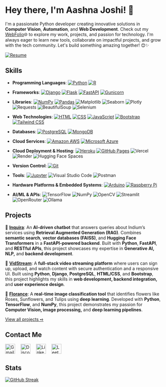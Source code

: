 # Hey there, I'm Aashna Joshi! 👋
I'm a passionate Python developer creating innovative solutions in **Computer Vision**, **Automation**, and **Web Development**. Check out my [WebFolio](https://aashnajoshi.github.io/)🌐 to explore my work, projects, and passion for technology. I'm always eager to learn new tools, collaborate on impactful projects, and grow with the tech community.   Let's build something amazing together! 😊✨

[![Resume](https://img.shields.io/badge/View%20Resume-505050?style=flat&logo=google-drive&logoColor=white)](https://drive.google.com/uc?export=download&id=1HxtPf9FBAW0HVJh4lBDjwZ-IJF1JFcXq)

## Skills
- **Programming Languages**: <a href="https://github.com/search?q=user%3Aaashnajoshi+language%3Apython"><img alt="Python" src="https://img.shields.io/badge/Python-14354C.svg?logo=python&logoColor=white"></a> <a href="https://github.com/search?q=user%3Aaashnajoshi+language%3Ar"><img alt="R" src="https://img.shields.io/badge/R-276DC3.svg?logo=r&logoColor=white"></a>

- **Frameworks**: <a href="https://github.com/search?q=user%3Aaashnajoshi+django"><img alt="Django" src="https://img.shields.io/badge/Django-092E20.svg?logo=django&logoColor=white"></a> <a href="https://github.com/search?q=user%3Aaashnajoshi+flask"><img alt="Flask" src="https://img.shields.io/badge/Flask-000000.svg?logo=flask&logoColor=white"></a> <a href="https://github.com/search?q=user%3Aaashnajoshi+fastapi"><img alt="FastAPI" src="https://img.shields.io/badge/FastAPI-009688.svg?logo=fastapi&logoColor=white"></a> <a href="https://github.com/search?q=user%3Aaashnajoshi+gunicorn"><img alt="Gunicorn" src="https://img.shields.io/badge/Gunicorn-499848.svg?logo=gunicorn&logoColor=white"></a>

- **Libraries**: <a href="https://github.com/search?q=user%3Aaashnajoshi+numpy"><img alt="NumPy" src="https://img.shields.io/badge/NumPy-013243.svg?logo=numpy&logoColor=white"></a> <a href="https://github.com/search?q=user%3Aaashnajoshi+pandas"><img alt="Pandas" src="https://img.shields.io/badge/Pandas-150458.svg?logo=pandas&logoColor=white"></a> <img alt="Matplotlib" src="https://img.shields.io/badge/Matplotlib-11557C.svg?logo=plotly&logoColor=white"> <img alt="Seaborn" src="https://img.shields.io/badge/Seaborn-3C5488.svg?logo=python&logoColor=white"> <img alt="Plotly" src="https://img.shields.io/badge/Plotly-3F4F75.svg?logo=plotly&logoColor=white"> <img alt="Requests" src="https://img.shields.io/badge/Requests-1F75C7.svg?logo=python&logoColor=white"> <img alt="BeautifulSoup" src="https://img.shields.io/badge/BeautifulSoup-4B3263.svg?logo=beautifulsoup&logoColor=white"> <img alt="Selenium" src="https://img.shields.io/badge/Selenium-43B02A.svg?logo=selenium&logoColor=white">

- **Web Technologies**: <a href="https://github.com/search?q=user%3Aaashnajoshi+language%3Ahtml"><img alt="HTML" src="https://img.shields.io/badge/HTML-E34F26.svg?logo=html5&logoColor=white"></a> <a href="https://github.com/search?q=user%3Aaashnajoshi+language%3Acss"><img alt="CSS" src="https://img.shields.io/badge/CSS-1572B6.svg?logo=css3&logoColor=white"></a> <a href="https://github.com/search?q=user%3Aaashnajoshi+language%3Ajavascript"><img alt="JavaScript" src="https://img.shields.io/badge/JavaScript-F7DF1E.svg?logo=javascript&logoColor=black"></a> <a href="https://github.com/search?q=user%3Aaashnajoshi+bootstrap"><img alt="Bootstrap" src="https://img.shields.io/badge/Bootstrap-7952B3.svg?logo=bootstrap&logoColor=white"></a> <a href="https://github.com/search?q=user%3Aaashnajoshi+tailwindcss"><img alt="Tailwind CSS" src="https://img.shields.io/badge/Tailwind_CSS-06B6D4.svg?logo=tailwindcss&logoColor=white"></a>

- **Databases**: <a href="https://github.com/search?q=user%3Aaashnajoshi+language%3Apostgresql"><img alt="PostgreSQL" src="https://img.shields.io/badge/PostgreSQL-316192.svg?logo=postgresql&logoColor=white"></a> <a href="https://github.com/search?q=user%3Aaashnajoshi+language%3Amongodb"><img alt="MongoDB" src="https://img.shields.io/badge/MongoDB-4ea94b.svg?logo=mongodb&logoColor=white"></a>

- **Cloud Services**: <a href="https://github.com/search?q=user%3Aaashnajoshi+aws"><img alt="Amazon AWS" src="https://img.shields.io/badge/Amazon_AWS-232F3E?logo=amazonaws&logoColor=white"></a> <a href="https://github.com/search?q=user%3Aaashnajoshi+azure"><img alt="Microsoft Azure" src="https://img.shields.io/badge/Microsoft_Azure-0089D6?logo=microsoftazure&logoColor=white"></a>

- **Cloud Deployment & Hosting**: <a href="https://github.com/search?q=user%3Aaashnajoshi+heroku"><img alt="Heroku" src="https://img.shields.io/badge/Heroku-430098.svg?logo=heroku&logoColor=white"></a> <a href="https://github.com/search?q=user%3Aaashnajoshi+github+pages"><img alt="GitHub Pages" src="https://img.shields.io/badge/GitHub%20Pages-327FC7.svg?logo=github&logoColor=white"></a> <img alt="Vercel" src="https://img.shields.io/badge/Vercel-000000.svg?logo=vercel&logoColor=white"> <img alt="Render" src="https://img.shields.io/badge/Render-46E3B7.svg?logo=render&logoColor=white"> <img alt="Hugging Face Spaces" src="https://img.shields.io/badge/HuggingFace%20Spaces-FFD21F.svg?logo=huggingface&logoColor=black">

- **Version Control**: <a href="https://github.com/search?q=user%3Aaashnajoshi+git"><img alt="Git" src="https://img.shields.io/badge/Git-F05033.svg?logo=git&logoColor=white"></a>

- **Tools**: <a href="https://github.com/search?q=user%3Aaashnajoshi+jupyter"><img alt="Jupyter" src="https://img.shields.io/badge/Jupyter-F37626.svg?logo=Jupyter&logoColor=white"></a> <img alt="Visual Studio Code" src="https://img.shields.io/badge/Visual%20Studio%20Code-0078d7.svg?logo=visual-studio-code&logoColor=white"> <img alt="Postman" src="https://img.shields.io/badge/Postman-FF6C37.svg?logo=postman&logoColor=white">

- **Hardware Platforms & Embedded Systems**: <a href="https://github.com/search?q=user%3Aaashnajoshi+arduino"><img alt="Arduino" src="https://img.shields.io/badge/-Arduino-00979D?logo=Arduino&logoColor=white"></a> <a href="https://github.com/search?q=user%3Aaashnajoshi+raspberry+pi"><img alt="Raspberry Pi" src="https://img.shields.io/badge/Raspberry%20Pi-C51A4A.svg?logo=raspberrypi&logoColor=white"></a>

- **AI/ML & APIs**: <img alt="TensorFlow" src="https://img.shields.io/badge/TensorFlow-FF6F00.svg?logo=TensorFlow&logoColor=white"> <img alt="NumPy" src="https://img.shields.io/badge/NumPy-013243.svg?logo=numpy&logoColor=white"> <img alt="OpenCV" src="https://img.shields.io/badge/OpenCV-5C3EE8.svg?logo=opencv&logoColor=white"> <img alt="Streamlit" src="https://img.shields.io/badge/Streamlit-FF4B4B.svg?logo=streamlit&logoColor=white"> <img alt="OpenRouter" src="https://img.shields.io/badge/OpenRouter-5A4FCF.svg?logo=openai&logoColor=white"> <img alt="Ollama" src="https://img.shields.io/badge/Ollama-101010.svg?logoColor=white">
  
## Projects
🧠 **[Inquira](https://github.com/aashnajoshi/Inquira)**: An **AI-driven chatbot** that answers queries about Indium’s services using **Retrieval Augmented Generation (RAG)**. Combines **semantic search**, **vector databases (FAISS)**, and **Hugging Face Transformers** in a **FastAPI-powered backend**. Built with **Python**, **FastAPI**, and **RESTful APIs**, this project showcases my expertise in **Generative AI, NLP,** and **backend development**.

🎥 **[VidStream](https://github.com/aashnajoshi/VidStream)**: A **full-stack video streaming platform** where users can sign up, upload, and watch content with secure authentication and a responsive UI. Built using **Python**, **Django**, **PostgreSQL**, **HTML/CSS**, and **Bootstrap**, this project highlights my skills in **web development, backend integration,** and **user experience design**.

🌸 **[Florance](https://github.com/aashnajoshi/Florance)**: A **real-time image classification tool** that identifies flowers like Roses, Sunflowers, and Tulips using **deep learning**. Developed with **Python**, **TensorFlow**, and **NumPy**, this project demonstrates my passion for **Computer Vision, image processing,** and **deep learning pipelines**.

[View all projects ➺](https://github.com/aashnajoshi?tab=repositories)

## Contact Me
<a href="mailto:aashna.joshi03@gmail.com"><img alt="Gmail" width="32" src="https://img.icons8.com/color/48/gmail-new.png"></a>  
<a href="https://discord.com/users/790711856687480852"><img alt="Discord" width="32" src="https://img.icons8.com/color/48/discord-logo.png"></a>  
<a href="https://www.linkedin.com/in/aashnajoshi/"><img alt="LinkedIn" width="32" src="https://cdn.jsdelivr.net/gh/devicons/devicon/icons/linkedin/linkedin-original.svg"></a>  
<a href="https://www.leetcode.com/aashnajoshi"><img alt="LeetCode" width="32" src="https://upload.wikimedia.org/wikipedia/commons/1/19/LeetCode_logo_black.png"></a>

## Stats
[![GitHub Streak](https://streak-stats.demolab.com?user=aashnajoshi&theme=holi-theme)](https://git.io/streak-stats)
